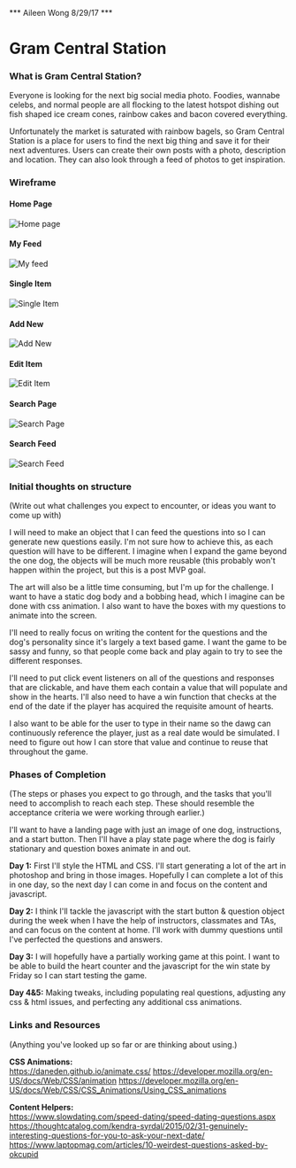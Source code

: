 *** Aileen Wong 8/29/17 ***

# Gram Central Station ###

### What is Gram Central Station? ###

Everyone is looking for the next big social media photo. Foodies, wannabe celebs, and normal people are all flocking to the latest hotspot dishing out fish shaped ice cream cones, rainbow cakes and bacon covered everything. 

Unfortunately the market is saturated with rainbow bagels, so Gram Central Station is a place for users to find the next big thing and save it for their next adventures. Users can create their own posts with a photo, description and location. They can also look through a feed of photos to get inspiration. 

### Wireframe ###

#### Home Page ###
![Home page](assets/index.png)

#### My Feed ###
![My feed](assets/my-feed.png)

#### Single Item ###
![Single Item](assets/single.png)

#### Add New ###
![Add New](assets/add-new.png)

#### Edit Item ###
![Edit Item](assets/edit-item.png)

#### Search Page ###
![Search Page](assets/search-page.png)

#### Search Feed ###
![Search Feed](assets/search-feed.png)

### Initial thoughts on structure ###

(Write out what challenges you expect to encounter, or ideas you want to come up with)

I will need to make an object that I can feed the questions into so I can generate new questions easily. I'm not sure how to achieve this, as each question will have to be different. I imagine when I expand the game beyond the one dog, the objects will be much more reusable (this probably won't happen within the project, but this is a post MVP goal. 

The art will also be a little time consuming, but I'm up for the challenge. I want to have a static dog body and a bobbing head, which I imagine can be done with css animation. I also want to have the boxes with my questions to animate into the screen. 

I'll need to really focus on writing the content for the questions and the dog's personality since it's largely a text based game. I want the game to be sassy and funny, so that people come back and play again to try to see the different responses. 

I'll need to put click event listeners on all of the questions and responses that are clickable, and have them each contain a value that will populate and show in the hearts. I'll also need to have a win function that checks at the end of the date if the player has acquired the requisite amount of hearts. 

I also want to be able for the user to type in their name so the dawg can continuously reference the player, just as a real date would be simulated. I need to figure out how I can store that value and continue to reuse that throughout the game. 

### Phases of Completion ###

(The steps or phases you expect to go through, and the tasks that you'll need to accomplish to reach each step. These should resemble the acceptance criteria we were working through earlier.)

I'll want to have a landing page with just an image of one dog, instructions, and a start button.  Then I'll have a play state page where the dog is fairly stationary and question boxes animate in and out. 

**Day 1:** First I'll style the HTML and CSS. I'll start generating a lot of the art in photoshop and bring in those images. Hopefully I can complete a lot of this in one day, so the next day I can come in and focus on the content and javascript. 

**Day 2:** I think I'll tackle the javascript with the start button & question object during the week when I have the help of instructors, classmates and TAs, and can focus on the content at home. I'll work with dummy questions until I've perfected the questions and answers. 

**Day 3:** I will hopefully have a partially working game at this point. I want to be able to build the heart counter and the javascript for the win state by Friday so I can start testing the game.

**Day 4&5:** Making tweaks, including populating real questions, adjusting any css & html issues, and perfecting any additional css animations. 

### Links and Resources ###

(Anything you've looked up so far or are thinking about using.)

**CSS Animations:**  
https://daneden.github.io/animate.css/
https://developer.mozilla.org/en-US/docs/Web/CSS/animation
https://developer.mozilla.org/en-US/docs/Web/CSS/CSS_Animations/Using_CSS_animations

**Content Helpers:**  
https://www.slowdating.com/speed-dating/speed-dating-questions.aspx
https://thoughtcatalog.com/kendra-syrdal/2015/02/31-genuinely-interesting-questions-for-you-to-ask-your-next-date/
https://www.laptopmag.com/articles/10-weirdest-questions-asked-by-okcupid
